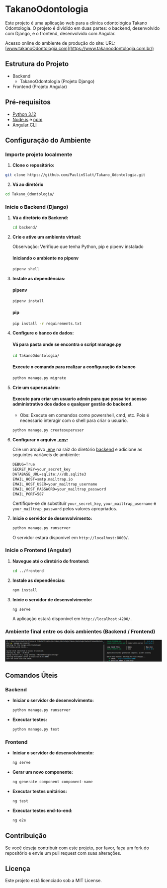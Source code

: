 # TakanoOdontologia

Este projeto é uma aplicação web para a clínica odontológica Takano Odontologia. O projeto é dividido em duas partes: o backend, desenvolvido com Django, e o frontend, desenvolvido com Angular.

Acesso online do ambiente de produção do site:
URL: [www.takanoOdontologia.com](https://www.takanoodontologia.com.br/)

## Estrutura do Projeto
- Backend
    - TakanoOdontologia (Projeto Django)
- Frontend (Projeto Angular)


## Pré-requisitos

- [Python 3.12](https://www.python.org/downloads/)
- [Node.js](https://nodejs.org/en/download/) e [npm](https://www.npmjs.com/get-npm)
- [Angular CLI](https://angular.io/cli)

## Configuração do Ambiente

### Importe projeto localmente
1. **Clone o repositório:**


```sh
git clone https://github.com/PaulinSlatt/Takano_Odontologia.git

```

2. **Vá ao diretório**
```sh
cd Takano_Odontologia/
```

### Inicie o Backend (Django)

1. **Vá a diretório do Backend:**

    ```sh
    cd backend/
    ```

2. **Crie e ative um ambiente virtual:**

    Observação: Verifique que tenha Python, pip e pipenv instalado

    #### Iniciando o ambiente no pipenv

    ```sh
    pipenv shell 
    ```

3. **Instale as dependências:**
    #### pipenv
    ```sh
    pipenv install 
    ```

    #### pip
    ```sh
    pip install -r requirements.txt
    ```

    
4. **Configure o banco de dados:**
    #### Vá para pasta onde se encontra o script manage.py
    ```sh
    cd TakanoOdontologia/
    ```

    #### Execute o comando para realizar a configuração do banco

    ```sh
    python manage.py migrate
    ```

5. **Crie um superusuário:**
    #### Execute para criar um usuario admin para que possa ter acesso administrativo dos dados e qualquer gestão do backend. 

    - Obs: Execute em comandos como powershell, cmd, etc. Pois é necessario interagir com o shell para criar o usuario. 
    ```sh
    python manage.py createsuperuser
    ```

6. **Configurar o arquivo [.env](http://_vscodecontentref_/2):**

    Crie um arquivo [.env](http://_vscodecontentref_/3) na raiz do diretório [backend](http://_vscodecontentref_/4) e adicione as seguintes variáveis de ambiente:

    ```env
    DEBUG=True
    SECRET_KEY=your_secret_key
    DATABASE_URL=sqlite:///db.sqlite3
    EMAIL_HOST=smtp.mailtrap.io
    EMAIL_HOST_USER=your_mailtrap_username
    EMAIL_HOST_PASSWORD=your_mailtrap_password
    EMAIL_PORT=587
    ```

    Certifique-se de substituir `your_secret_key`, `your_mailtrap_username` e `your_mailtrap_password` pelos valores apropriados.

7. **Inicie o servidor de desenvolvimento:**

    ```sh
    python manage.py runserver
    ```

    O servidor estará disponível em `http://localhost:8000/`.

### Inicie o Frontend (Angular)

1. **Navegue até o diretório do frontend:**

    ```sh
    cd ../frontend
    ```

2. **Instale as dependências:**

    ```sh
    npm install
    ```

3. **Inicie o servidor de desenvolvimento:**

    ```sh
    ng serve
    ```

    A aplicação estará disponível em `http://localhost:4200/`.


### Ambiente final entre os dois ambientes (Backend / Frontend)

![alt text](image-1.png)
## Comandos Úteis

### Backend

- **Iniciar o servidor de desenvolvimento:**

    ```sh
    python manage.py runserver
    ```

- **Executar testes:**

    ```sh
    python manage.py test
    ```

### Frontend

- **Iniciar o servidor de desenvolvimento:**

    ```sh
    ng serve
    ```

- **Gerar um novo componente:**

    ```sh
    ng generate component component-name
    ```

- **Executar testes unitários:**

    ```sh
    ng test
    ```

- **Executar testes end-to-end:**

    ```sh
    ng e2e
    ```

## Contribuição

Se você deseja contribuir com este projeto, por favor, faça um fork do repositório e envie um pull request com suas alterações.

## Licença

Este projeto está licenciado sob a MIT License.